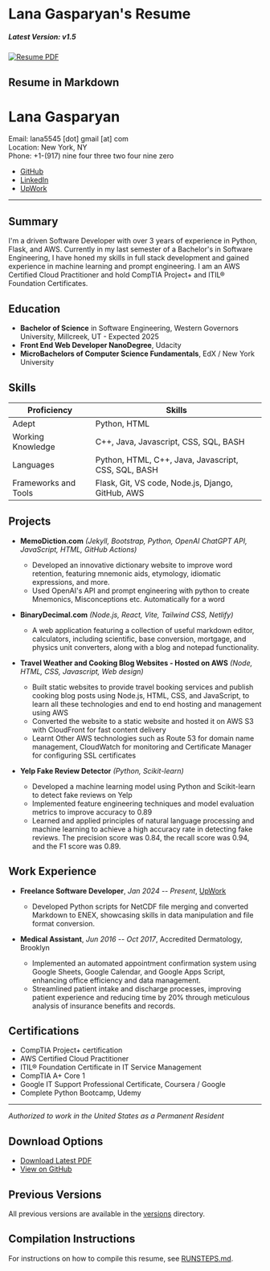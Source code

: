 # Lana Gasparyan's Resume

##### Latest Version: v1.5 
[![Resume PDF](https://img.shields.io/badge/Resume-PDF-blue.svg)](lana_gasparyan_resume_latest.pdf)

## Resume in Markdown

# Lana Gasparyan

Email: lana5545 [dot] gmail [at] com\
Location: New York, NY\
Phone: +1-(917) nine four three two four nine zero

- [GitHub](https://github.com/lanagasparyan)
- [LinkedIn](https://www.linkedin.com/in/lanagasparyan)
- [UpWork](https://www.upwork.com/freelancers/~lanagasparyan)

---

## Summary

I'm a driven Software Developer with over 3 years of experience in Python, Flask, and AWS. Currently in my last semester of a Bachelor's in Software Engineering, I have honed my skills in full stack development and gained experience in machine learning and prompt engineering. I am an AWS Certified Cloud Practitioner and hold CompTIA Project+ and ITIL® Foundation Certificates.

## Education

- **Bachelor of Science** in Software Engineering, Western Governors University, Millcreek, UT - Expected 2025
- **Front End Web Developer NanoDegree**, Udacity
- **MicroBachelors of Computer Science Fundamentals**, EdX / New York University

## Skills

| Proficiency | Skills |
| --- | --- |
| Adept | Python, HTML |
| Working Knowledge | C++, Java, Javascript, CSS, SQL, BASH |
| Languages | Python, HTML, C++, Java, Javascript, CSS, SQL, BASH |
| Frameworks and Tools | Flask, Git, VS code, Node.js, Django, GitHub, AWS |

## Projects

- **MemoDiction.com** *(Jekyll, Bootstrap, Python, OpenAI ChatGPT API, JavaScript, HTML, GitHub Actions)*
  - Developed an innovative dictionary website to improve word retention, featuring mnemonic aids, etymology, idiomatic expressions, and more.
  - Used OpenAI's API and prompt engineering with python to create Mnemonics, Misconceptions etc. Automatically for a word

- **BinaryDecimal.com** *(Node.js, React, Vite, Tailwind CSS, Netlify)*
  - A web application featuring a collection of useful markdown editor, calculators, including scientific, base conversion, mortgage, and physics unit converters, along with a blog and notepad functionality.

- **Travel Weather and Cooking Blog Websites - Hosted on AWS** *(Node, HTML, CSS, Javascript, Web design)*
  - Built static websites to provide travel booking services and publish cooking blog posts using Node.js, HTML, CSS, and JavaScript, to learn all these technologies and end to end hosting and management using AWS
  - Converted the website to a static website and hosted it on AWS S3 with CloudFront for fast content delivery
  - Learnt Other AWS technologies such as Route 53 for domain name management, CloudWatch for monitoring and Certificate Manager for configuring SSL certificates

- **Yelp Fake Review Detector** *(Python, Scikit-learn)*
  - Developed a machine learning model using Python and Scikit-learn to detect fake reviews on Yelp
  - Implemented feature engineering techniques and model evaluation metrics to improve accuracy to 0.89
  - Learned and applied principles of natural language processing and machine learning to achieve a high accuracy rate in detecting fake reviews. The precision score was 0.84, the recall score was 0.94, and the F1 score was 0.89.

## Work Experience

- **Freelance Software Developer**, *Jan 2024 -- Present*, [UpWork](https://www.upwork.com/freelancers/~lanagasparyan)
  - Developed Python scripts for NetCDF file merging and converted Markdown to ENEX, showcasing skills in data manipulation and file format conversion.

- **Medical Assistant**, *Jun 2016 -- Oct 2017*, Accredited Dermatology, Brooklyn
  - Implemented an automated appointment confirmation system using Google Sheets, Google Calendar, and Google Apps Script, enhancing office efficiency and data management.
  - Streamlined patient intake and discharge processes, improving patient experience and reducing time by 20% through meticulous analysis of insurance benefits and records.

## Certifications

- CompTIA Project+ certification
- AWS Certified Cloud Practitioner
- ITIL® Foundation Certificate in IT Service Management
- CompTIA A+ Core 1
- Google IT Support Professional Certificate, Coursera / Google
- Complete Python Bootcamp, Udemy

---

*Authorized to work in the United States as a Permanent Resident*

## Download Options

- [Download Latest PDF](lana_gasparyan_resume_latest.pdf)
- [View on GitHub](https://github.com/lanagasparyan/resume/blob/main/lana_gasparyan_resume_latest.pdf)

## Previous Versions

All previous versions are available in the [versions](versions/) directory.

## Compilation Instructions

For instructions on how to compile this resume, see [RUNSTEPS.md](RUNSTEPS.md).
